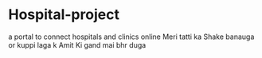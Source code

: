# Hospital-project
a portal to connect hospitals and clinics online
Meri tatti ka Shake banauga or kuppi laga k Amit Ki gand mai bhr duga 
